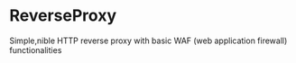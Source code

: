 # ReverseProxy
Simple,nible HTTP reverse proxy with basic WAF (web application firewall) functionalities
